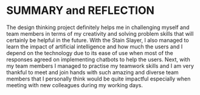 SUMMARY and REFLECTION
====================================================================================================================================
 The design thinking project definitely helps me in challenging myself and team members in terms of my creativity and solving problem skills that will certainly be
 helpful in the future. With the Stain Slayer, I also managed to learn the impact of artificial
 intelligence and how much the users and I
 depend on the technology due to its ease of
 use when most of the responses agreed on
 implementing chatbots to help the users.
 Next, with my team members I managed to
 practise my teamwork skills and I am very
 thankful to meet and join hands with such
 amazing and diverse team members that I
 personally think would be quite impactful
 especially
 when meeting with new
 colleagues during my working days.
